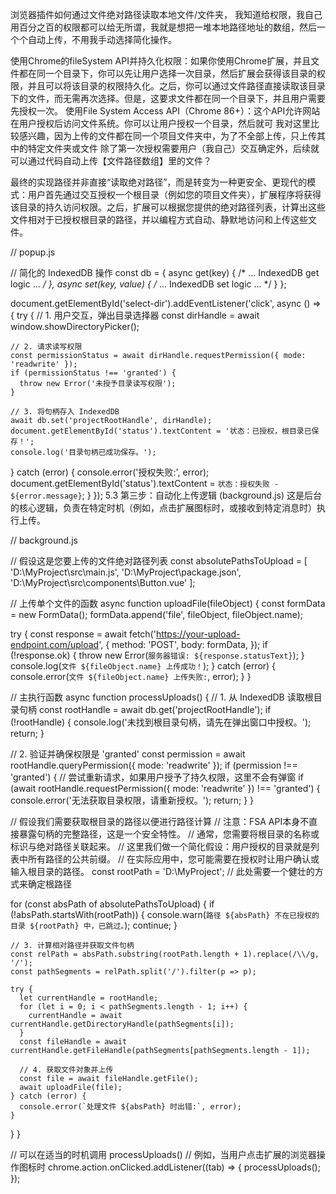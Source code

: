 浏览器插件如何通过文件绝对路径读取本地文件/文件夹，
我知道给权限，我自己用百分之百的权限都可以给无所谓，我就是想把一堆本地路径地址的数组，然后一个个自动上传，不用我手动选择简化操作。

使用Chrome的fileSystem API并持久化权限：如果你使用Chrome扩展，并且文件都在同一个目录下，你可以先让用户选择一次目录，然后扩展会获得该目录的权限，并且可以将该目录的权限持久化。之后，你可以通过文件路径直接读取该目录下的文件，而无需再次选择。但是，这要求文件都在同一个目录下，并且用户需要先授权一次。
使用File System Access API（Chrome 86+）：这个API允许网站在用户授权后访问文件系统。你可以让用户授权一个目录，然后就可
我对这里比较感兴趣，因为上传的文件都在同一个项目文件夹中，为了不全部上传，只上传其中的特定文件夹或文件
除了第一次授权需要用户（我自己）交互确定外，后续就可以通过代码自动上传【文件路径数组】里的文件？

最终的实现路径并非直接“读取绝对路径”，而是转变为一种更安全、更现代的模式：用户首先通过交互授权一个根目录（例如您的项目文件夹），扩展程序将获得该目录的持久访问权限。之后，扩展可以根据您提供的绝对路径列表，计算出这些文件相对于已授权根目录的路径，并以编程方式自动、静默地访问和上传这些文件。

// popup.js

// 简化的 IndexedDB 操作
const db = {
async get(key) { /* ... IndexedDB get logic ... */ },
async set(key, value) { /* ... IndexedDB set logic ... */ }
};

document.getElementById('select-dir').addEventListener('click', async () => {
try {
// 1. 用户交互，弹出目录选择器
const dirHandle = await window.showDirectoryPicker();

    // 2. 请求读写权限
    const permissionStatus = await dirHandle.requestPermission({ mode: 'readwrite' });
    if (permissionStatus !== 'granted') {
      throw new Error('未授予目录读写权限');
    }

    // 3. 将句柄存入 IndexedDB
    await db.set('projectRootHandle', dirHandle);
    document.getElementById('status').textContent = '状态：已授权，根目录已保存！';
    console.log('目录句柄已成功保存。');
} catch (error) {
console.error('授权失败:', error);
document.getElementById('status').textContent = `状态：授权失败 - ${error.message}`;
}
});
5.3 第三步：自动化上传逻辑 (background.js)
这是后台的核心逻辑，负责在特定时机（例如，点击扩展图标时，或接收到特定消息时）执行上传。

// background.js

// 假设这是您要上传的文件绝对路径列表
const absolutePathsToUpload = [
'D:\\MyProject\\src\\main.js',
'D:\\MyProject\\package.json',
'D:\\MyProject\\src\\components\\Button.vue'
];

// 上传单个文件的函数
async function uploadFile(fileObject) {
const formData = new FormData();
formData.append('file', fileObject, fileObject.name);

try {
const response = await fetch('https://your-upload-endpoint.com/upload', {
method: 'POST',
body: formData,
});
if (!response.ok) {
throw new Error(`服务器错误: ${response.statusText}`);
}
console.log(`文件 ${fileObject.name} 上传成功！`);
} catch (error) {
console.error(`文件 ${fileObject.name} 上传失败:`, error);
}
}

// 主执行函数
async function processUploads() {
// 1. 从 IndexedDB 读取根目录句柄
const rootHandle = await db.get('projectRootHandle');
if (!rootHandle) {
console.log('未找到根目录句柄，请先在弹出窗口中授权。');
return;
}

// 2. 验证并确保权限是 'granted'
const permission = await rootHandle.queryPermission({ mode: 'readwrite' });
if (permission !== 'granted') {
// 尝试重新请求，如果用户授予了持久权限，这里不会有弹窗
if (await rootHandle.requestPermission({ mode: 'readwrite' }) !== 'granted') {
console.error('无法获取目录权限，请重新授权。');
return;
}
}

// 假设我们需要获取根目录的路径以便进行路径计算
// 注意：FSA API本身不直接暴露句柄的完整路径，这是一个安全特性。
// 通常，您需要将根目录的名称或标识与绝对路径关联起来。
// 这里我们做一个简化假设：用户授权的目录就是列表中所有路径的公共前缀。
// 在实际应用中，您可能需要在授权时让用户确认或输入根目录的路径。
const rootPath = 'D:\\MyProject'; // 此处需要一个健壮的方式来确定根路径

for (const absPath of absolutePathsToUpload) {
if (!absPath.startsWith(rootPath)) {
console.warn(`路径 ${absPath} 不在已授权的目录 ${rootPath} 中，已跳过。`);
continue;
}

    // 3. 计算相对路径并获取文件句柄
    const relPath = absPath.substring(rootPath.length + 1).replace(/\\/g, '/');
    const pathSegments = relPath.split('/').filter(p => p);
    
    try {
      let currentHandle = rootHandle;
      for (let i = 0; i < pathSegments.length - 1; i++) {
        currentHandle = await currentHandle.getDirectoryHandle(pathSegments[i]);
      }
      const fileHandle = await currentHandle.getFileHandle(pathSegments[pathSegments.length - 1]);

      // 4. 获取文件对象并上传
      const file = await fileHandle.getFile();
      await uploadFile(file);
    } catch (error) {
      console.error(`处理文件 ${absPath} 时出错:`, error);
    }
}
}

// 可以在适当的时机调用 processUploads()
// 例如，当用户点击扩展的浏览器操作图标时
chrome.action.onClicked.addListener((tab) => {
processUploads();
});